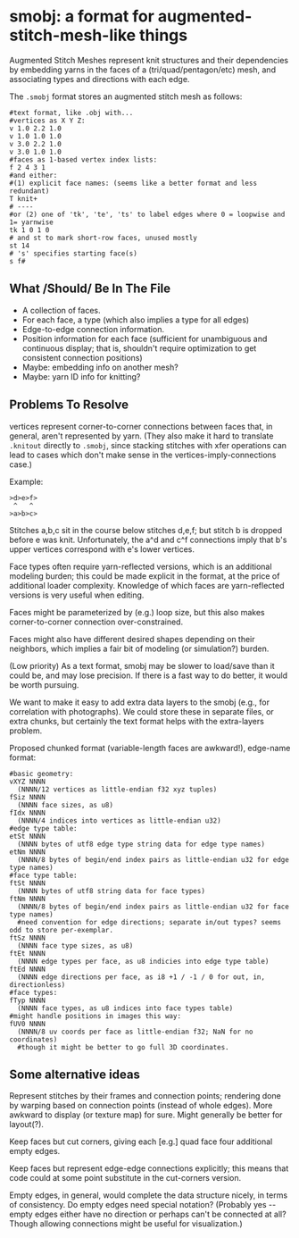 # smobj: a format for augmented-stitch-mesh-like things

Augmented Stitch Meshes represent knit structures and their dependencies by embedding yarns in the faces of a (tri/quad/pentagon/etc) mesh, and associating types and directions with each edge.

The `.smobj` format stores an augmented stitch mesh as follows:

```
#text format, like .obj with...
#vertices as X Y Z:
v 1.0 2.2 1.0
v 1.0 1.0 1.0
v 3.0 2.2 1.0
v 3.0 1.0 1.0
#faces as 1-based vertex index lists:
f 2 4 3 1
#and either:
#(1) explicit face names: (seems like a better format and less redundant)
T knit+
# ----
#or (2) one of 'tk', 'te', 'ts' to label edges where 0 = loopwise and 1= yarnwise
tk 1 0 1 0 
# and st to mark short-row faces, unused mostly
st 14
# 's' specifies starting face(s)
s f#
```

## What /Should/ Be In The File

 - A collection of faces.
 - For each face, a type (which also implies a type for all edges)
 - Edge-to-edge connection information.
 - Position information for each face (sufficient for unambiguous and continuous display; that is, shouldn't require optimization to get consistent connection positions)
 - Maybe: embedding info on another mesh?
 - Maybe: yarn ID info for knitting?


## Problems To Resolve

vertices represent corner-to-corner connections between faces that, in general, aren't represented by yarn.
(They also make it hard to translate `.knitout` directly to `.smobj`, since stacking stitches with xfer operations can lead to cases which don't make sense in the vertices-imply-connections case.)

Example:

```
>d>e>f>
 ^   ^
>a>b>c>
```
Stitches a,b,c sit in the course below stitches d,e,f; but stitch b is dropped before e was knit.
Unfortunately, the a^d and c^f connections imply that b's upper vertices correspond with e's lower vertices.

Face types often require yarn-reflected versions, which is an additional modeling burden; this could be made explicit in the format, at the price of additional loader complexity.
Knowledge of which faces are yarn-reflected versions is very useful when editing.

Faces might be parameterized by (e.g.) loop size, but this also makes corner-to-corner connection over-constrained.

Faces might also have different desired shapes depending on their neighbors, which implies a fair bit of modeling (or simulation?) burden.

(Low priority) As a text format, smobj may be slower to load/save than it could be, and may lose precision.
If there is a fast way to do better, it would be worth pursuing.

We want to make it easy to add extra data layers to the smobj (e.g., for correlation with photographs).
We could store these in separate files, or extra chunks, but certainly the text format helps with the extra-layers problem.

Proposed chunked format (variable-length faces are awkward!), edge-name format:
```
#basic geometry:
vXYZ NNNN
  (NNNN/12 vertices as little-endian f32 xyz tuples)
fSiz NNNN
  (NNNN face sizes, as u8)
fIdx NNNN
  (NNNN/4 indices into vertices as little-endian u32)
#edge type table:
etSt NNNN
  (NNNN bytes of utf8 edge type string data for edge type names)
etNm NNNN
  (NNNN/8 bytes of begin/end index pairs as little-endian u32 for edge type names)
#face type table:
ftSt NNNN
  (NNNN bytes of utf8 string data for face types)
ftNm NNNN
  (NNNN/8 bytes of begin/end index pairs as little-endian u32 for face type names)
  #need convention for edge directions; separate in/out types? seems odd to store per-exemplar.
ftSz NNNN
  (NNNN face type sizes, as u8)
ftEt NNNN
  (NNNN edge types per face, as u8 indicies into edge type table)
ftEd NNNN
  (NNNN edge directions per face, as i8 +1 / -1 / 0 for out, in, directionless)
#face types:
fTyp NNNN
  (NNNN face types, as u8 indices into face types table)
#might handle positions in images this way:
fUV0 NNNN
  (NNNN/8 uv coords per face as little-endian f32; NaN for no coordinates)
  #though it might be better to go full 3D coordinates.
```


## Some alternative ideas

Represent stitches by their frames and connection points; rendering done by warping based on connection points (instead of whole edges).
More awkward to display (or texture map) for sure.
Might generally be better for layout(?).

Keep faces but cut corners, giving each [e.g.] quad face four additional empty edges.

Keep faces but represent edge-edge connections explicitly; this means that code could at some point substitute in the cut-corners version.

Empty edges, in general, would complete the data structure nicely, in terms of consistency.
Do empty edges need special notation? (Probably yes -- empty edges either have no direction or perhaps can't be connected at all? Though allowing connections might be useful for visualization.)
